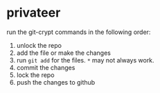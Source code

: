 # privateer

run the git-crypt commands in the following order:

1. unlock the repo
2. add the file or make the changes
3. run `git add` for the files.  `*` may not always work.
4. commit the changes
5. lock the repo
6. push the changes to github
